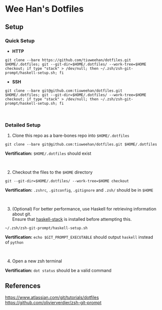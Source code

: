 # Wee Han's Dotfiles

## Setup

### Quick Setup

- **HTTP**
```
git clone --bare https://github.com/tiuweehan/dotfiles.git $HOME/.dotfiles; git --git-dir=$HOME/.dotfiles/ --work-tree=$HOME checkout; if type "stack" > /dev/null; then ~/.zsh/zsh-git-prompt/haskell-setup.sh; fi
```

- **SSH**
```
git clone --bare git@github.com:tiuweehan/dotfiles.git $HOME/.dotfiles; git --git-dir=$HOME/.dotfiles/ --work-tree=$HOME checkout; if type "stack" > /dev/null; then ~/.zsh/zsh-git-prompt/haskell-setup.sh; fi
```

&nbsp;
&nbsp;

### Detailed Setup

1. Clone this repo as a bare-bones repo into `$HOME/.dotfiles`
```
git clone --bare git@github.com:tiuweehan/dotfiles.git $HOME/.dotfiles
```
**Vertification:** `$HOME/.dotfiles` should exist

&nbsp;

2. Checkout the files to the `$HOME` directory
```
git --git-dir=$HOME/.dotfiles/ --work-tree=$HOME checkout
```
**Vertification:** `.zshrc`, `.gitconfig`, `.gitignore` and `.zsh/` should be in `$HOME`

&nbsp;

3. (Optional) For better performance, use Haskell for retrieving information about git.\
Ensure that [haskell-stack](https://docs.haskellstack.org/en/stable/README/) is installed before attempting this.
```
~/.zsh/zsh-git-prompt/haskell-setup.sh
```
**Vertification:** `echo $GIT_PROMPT_EXECUTABLE` should output `haskell` instead of `python`

&nbsp;

4. Open a new zsh terminal

**Vertification:** `dot status` should be a valid command

## References

https://www.atlassian.com/git/tutorials/dotfiles \
https://github.com/olivierverdier/zsh-git-prompt
